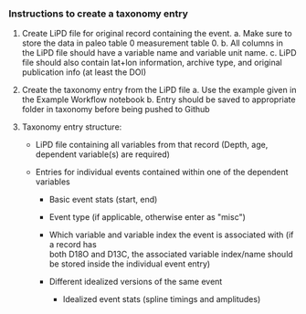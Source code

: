 ### Instructions to create a taxonomy entry

1. Create LiPD file for original record containing the event.
    a. Make sure to store the data in paleo table 0 measurement table 0.
    b. All columns in the LiPD file should have a variable name and variable unit name.
    c. LiPD file should also contain lat+lon information, archive type, and original publication info (at least the DOI)

2. Create the taxonomy entry from the LiPD file
    a. Use the example given in the Example Workflow notebook
    b. Entry should be saved to appropriate folder in taxonomy before being pushed to Github

3. Taxonomy entry structure:

    - LiPD file containing all variables from that record (Depth, age, dependent variable(s) are required)

	- Entries for individual events contained within one of the dependent variables

		- Basic event stats (start, end)

		- Event type (if applicable, otherwise enter as "misc")

		- Which variable and variable index the event is associated with (if a record has 							   
			both D18O and D13C, the associated variable index/name should be stored
			inside the individual event entry)

		- Different idealized versions of the same event

			- Idealized event stats (spline timings and amplitudes)
